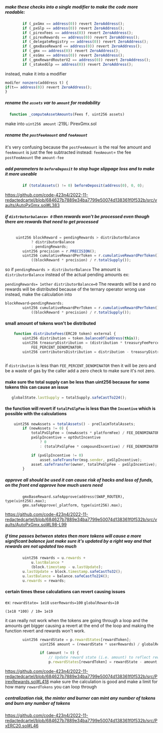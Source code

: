 ##### make  these checks into a single  modifier to make the code more readable:
```js
        if (_pxGmx == address(0)) revert ZeroAddress();
        if (_pxGlp == address(0)) revert ZeroAddress();
        if (_pirexFees == address(0)) revert ZeroAddress();
        if (_pirexRewards == address(0)) revert ZeroAddress();
        if (_delegateRegistry == address(0)) revert ZeroAddress();
        if (_gmxBaseReward == address(0)) revert ZeroAddress();
        if (_gmx == address(0)) revert ZeroAddress();
        if (_esGmx == address(0)) revert ZeroAddress();
        if (_gmxRewardRouterV2 == address(0)) revert ZeroAddress();
        if (_stakedGlp == address(0)) revert ZeroAddress();
```
instead, make it into a modifier 
```js
modifer nonzero(adddress t) {
if(t== address(0)) revert ZeroAddress();
}
```
##### rename  the `assets` var to `amount` for readability 
```js
  function _computeAssetAmounts(Fees f, uint256 assets)
```
make into `uint256 amount`
:219L: PirexGmx.sol
##### rename the `postFeeAmount` and `feeAmount`
it's very confusing because  the `postFeeAmount` is the real fee amount and `feeAmount`  is just the fee  subtracted
instead:
`feeAmount`= the fee
`postFeeAmount` the `amount-fee`
#####  add parameters to `beforeDeposit` to stop huge slippage loss and to make it more useable 
```js
        if (totalAssets() != 0) beforeDeposit(address(0), 0, 0);

```
https://github.com/code-423n4/2022-11-redactedcartel/blob/684627b7889e34ba7799e50074d138361f0f532b/src/vaults/AutoPxGmx.sol#L383

#####   if `distrbutorbalance= 0`  then rewards won't be processed even though there are rewards that need to get processed

```js

     uint256 blockReward = pendingRewards > distributorBalance
            ? distributorBalance
            : pendingRewards;
        uint256 precision = r.PRECISION();
        uint256 cumulativeRewardPerToken = r.cumulativeRewardPerToken() +
            ((blockReward * precision) / r.totalSupply());
```
so if `pendingRewards > distributorBalance`  The amount is `distributorBalance` instead of  the actual pending amounts
ex:

`pendingRewards= 1ether` 
`distributorBalance=0`
The rewards will  be `0` and no rewards will be distributed   because  of the ternary operator wrong use
instead, make  the calculation into

```js
blockReward=pendingRewards;
        uint256 cumulativeRewardPerToken = r.cumulativeRewardPerToken() +
            ((blockReward * precision) / r.totalSupply());

```
#### small amount of tokens won't be distributed
```js
    function distributeFees(ERC20 token) external {
        uint256 distribution = token.balanceOf(address(this));
        uint256 treasuryDistribution = (distribution * treasuryFeePercent) /
            FEE_PERCENT_DENOMINATOR;
        uint256 contributorsDistribution = distribution - treasuryDistribution;
		
```
if `distribution` is less than `FEE_PERCENT_DENOMINATOR` then it will be zero and be a waste of gas by  the caller
add a zero check to make sure it's not zero.
#### make sure the total supply can be less than uint256 because for some tokens this can cause an  issue
```js
   globalState.lastSupply = totalSupply.safeCastTo224();
```
#### the function will revert if `totalPxGlpFee` is less than the `Incentive` which is possible with the calculations
```js
    uint256 newAssets = totalAssets() - preClaimTotalAssets;
        if (newAssets != 0) {
            totalPxGlpFee = (newAssets * platformFee) / FEE_DENOMINATOR;
            pxGlpIncentive = optOutIncentive
                ? 0
                : (totalPxGlpFee * compoundIncentive) / FEE_DENOMINATOR;

            if (pxGlpIncentive != 0)
                asset.safeTransfer(msg.sender, pxGlpIncentive);
            asset.safeTransfer(owner, totalPxGlpFee - pxGlpIncentive);
        }

```
##### approve all should be used it can cause risk of hacks and loss of funds, on the front end approve how much users need 
```
        gmxBaseReward.safeApprove(address(SWAP_ROUTER), type(uint256).max);
        gmx.safeApprove(_platform, type(uint256).max);
```
https://github.com/code-423n4/2022-11-redactedcartel/blob/684627b7889e34ba7799e50074d138361f0f532b/src/vaults/AutoPxGmx.sol#L98-L99
#####  if time passes  between states then more tokens will cause a more significant balance just make sure it's updated by a right way and that rewards are not updated too much 
```js
        uint256 rewards = u.rewards +
            u.lastBalance *
            (block.timestamp - u.lastUpdate);
        u.lastUpdate = block.timestamp.safeCastTo32();
        u.lastBalance = balance.safeCastTo224();
        u.rewards = rewards;

```
#### certain times these calculations can revert causing issues  
ex:
`rewardState= 1e18`
`userRewards=100`
`globalRewards=10`
```
(1e18 *100) / 10= 1e19
```
it can really not work when the tokens are going through a loop and the amounts get bigger causing a revert at the end of the loop and making the function revert and rewards won't work.
```js
        uint256 rewardState = p.rewardStates[rewardToken];
                uint256 amount = (rewardState * userRewards) / globalRewards;

                if (amount != 0) {
                    // Update reward state (i.e. amount) to reflect reward tokens transferred out
                    p.rewardStates[rewardToken] = rewardState - amount;
```
https://github.com/code-423n4/2022-11-redactedcartel/blob/684627b7889e34ba7799e50074d138361f0f532b/src/PirexRewards.sol#L418
make sure the calculation is good and make a limit for how many `rewardTokens` you can loop through
##### centralization risk, the minter and burner can mint any number of tokens and burn any number of tokens
https://github.com/code-423n4/2022-11-redactedcartel/blob/684627b7889e34ba7799e50074d138361f0f532b/src/PxERC20.sol#L46
